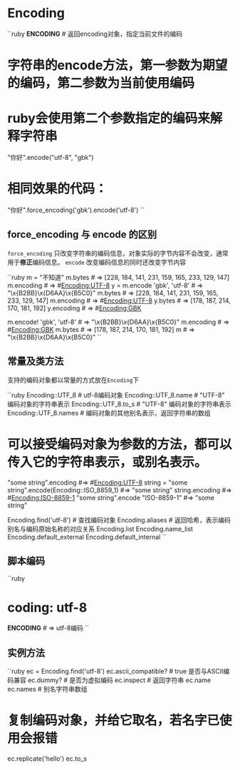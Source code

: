 # Encoding

``ruby
__ENCODING__ # 返回encoding对象，指定当前文件的编码
# 字符串的encode方法，第一参数为期望的编码，第二参数为当前使用编码
# ruby会使用第二个参数指定的编码来解释字符串
"你好".encode("utf-8", "gbk")
# 相同效果的代码：
"你好".force_encoding('gbk').encode('utf-8')
``

## force_encoding 与 encode 的区别

`force_encoding`
只改变字符串的编码信息，对象实际的字节内容不会改变，通常用于**修正**编码信息。
`encode` 改变编码信息的同时还改变字节内容

``ruby
m = "不知道"
m.bytes # => [228, 184, 141, 231, 159, 165, 233, 129, 147]
m.encoding # => #<Encoding:UTF-8>
y = m.encode 'gbk', 'utf-8' # => "\x{B2BB}\x{D6AA}\x{B5C0}"
m.bytes # => [228, 184, 141, 231, 159, 165, 233, 129, 147]
m.encoding # => #<Encoding:UTF-8>
y.bytes # => [178, 187, 214, 170, 181, 192]
y.encoding # => #<Encoding:GBK>

m.encode! 'gbk', 'utf-8' # => "\x{B2BB}\x{D6AA}\x{B5C0}"
m.encoding # => #<Encoding:GBK>
m.bytes # => [178, 187, 214, 170, 181, 192]
m # => "\x{B2BB}\x{D6AA}\x{B5C0}"
``

## 常量及类方法

支持的编码对象都以常量的方式放在`Encoding`下

``ruby
Encoding::UTF_8 # utf-8编码对象
Encoding::UTF_8.name # "UTF-8" 编码对象的字符串表示
Encoding::UTF_8.to_s # "UTF-8" 编码对象的字符串表示
Encoding::UTF_8.names # 编码对象的其他别名表示，返回字符串的数组

# 可以接受编码对象为参数的方法，都可以传入它的字符串表示，或别名表示。
"some string".encoding
#=> #<Encoding:UTF-8>
string = "some string".encode(Encoding::ISO_8859_1)
#=> "some string"
string.encoding
#=> #<Encoding:ISO-8859-1>
"some string".encode "ISO-8859-1"
#=> "some string"

Encoding.find('utf-8') # 查找编码对象
Encoding.aliases # 返回哈希，表示编码别名与编码原始名称的对应关系
Encoding.list
Encoding.name_list
Encoding.default_external
Encoding.default_internal
``

## 脚本编码

``ruby
# coding: utf-8
__ENCODING__ # => utf-8编码
``

## 实例方法

``ruby
ec = Encoding.find('utf-8')
ec.ascii_compatible? # true 是否与ASCII编码兼容
ec.dummy? # 是否为虚拟编码
ec.inspect # 返回字符串
ec.name
ec.names # 别名字符串数组
# 复制编码对象，并给它取名，若名字已使用会报错
ec.replicate('hello')
ec.to_s
```

